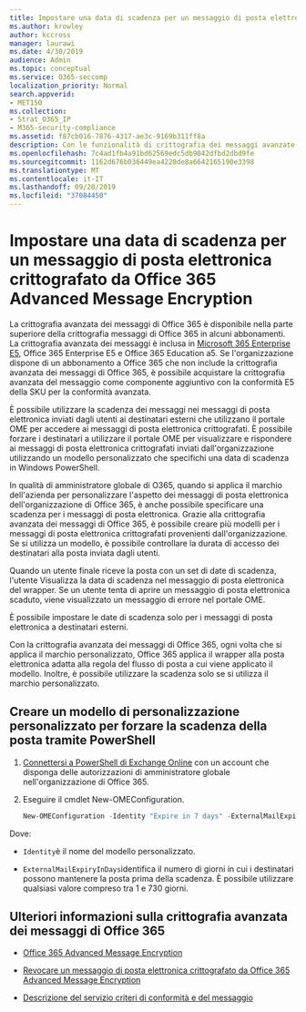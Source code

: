 ```yaml
---
title: Impostare una data di scadenza per un messaggio di posta elettronica crittografato da Office 365 Advanced Message Encryption
ms.author: krowley
author: kccross
manager: laurawi
ms.date: 4/30/2019
audience: Admin
ms.topic: conceptual
ms.service: O365-seccomp
localization_priority: Normal
search.appverid:
- MET150
ms.collection:
- Strat_O365_IP
- M365-security-compliance
ms.assetid: f87cb016-7876-4317-ae3c-9169b311ff8a
description: Con le funzionalità di crittografia dei messaggi avanzate di Office 365 in cima a Office 365 Message Encryption (OME), è possibile estendere la sicurezza della posta elettronica impostando una data di scadenza nei messaggi di posta elettronica tramite un modello personalizzato.
ms.openlocfilehash: 7c4ad1fb4a91bd62569edc5db9042dfbd2dbd9fe
ms.sourcegitcommit: 1162d676b036449ea4220de8a6642165190e3398
ms.translationtype: MT
ms.contentlocale: it-IT
ms.lasthandoff: 09/20/2019
ms.locfileid: "37084450"
---
```

# <a name="set-an-expiration-date-for-email-encrypted-by-office-365-advanced-message-encryption"></a>Impostare una data di scadenza per un messaggio di posta elettronica crittografato da Office 365 Advanced Message Encryption

La crittografia avanzata dei messaggi di Office 365 è disponibile nella parte superiore della crittografia messaggi di Office 365 in alcuni abbonamenti. La crittografia avanzata dei messaggi è inclusa in [Microsoft 365 Enterprise E5](https://www.microsoft.com/microsoft-365/enterprise/home), Office 365 Enterprise E5 e Office 365 Education a5. Se l'organizzazione dispone di un abbonamento a Office 365 che non include la crittografia avanzata dei messaggi di Office 365, è possibile acquistare la crittografia avanzata del messaggio come componente aggiuntivo con la conformità E5 della SKU per la conformità avanzata.

È possibile utilizzare la scadenza dei messaggi nei messaggi di posta elettronica inviati dagli utenti ai destinatari esterni che utilizzano il portale OME per accedere ai messaggi di posta elettronica crittografati. È possibile forzare i destinatari a utilizzare il portale OME per visualizzare e rispondere ai messaggi di posta elettronica crittografati inviati dall'organizzazione utilizzando un modello personalizzato che specifichi una data di scadenza in Windows PowerShell.

In qualità di amministratore globale di O365, quando si applica il marchio dell'azienda per personalizzare l'aspetto dei messaggi di posta elettronica dell'organizzazione di Office 365, è anche possibile specificare una scadenza per i messaggi di posta elettronica. Grazie alla crittografia avanzata dei messaggi di Office 365, è possibile creare più modelli per i messaggi di posta elettronica crittografati provenienti dall'organizzazione. Se si utilizza un modello, è possibile controllare la durata di accesso dei destinatari alla posta inviata dagli utenti.

Quando un utente finale riceve la posta con un set di date di scadenza, l'utente Visualizza la data di scadenza nel messaggio di posta elettronica del wrapper. Se un utente tenta di aprire un messaggio di posta elettronica scaduto, viene visualizzato un messaggio di errore nel portale OME.

È possibile impostare le date di scadenza solo per i messaggi di posta elettronica a destinatari esterni.

Con la crittografia avanzata dei messaggi di Office 365, ogni volta che si applica il marchio personalizzato, Office 365 applica il wrapper alla posta elettronica adatta alla regola del flusso di posta a cui viene applicato il modello. Inoltre, è possibile utilizzare la scadenza solo se si utilizza il marchio personalizzato.

## <a name="create-a-custom-branding-template-to-force-mail-expiration-by-using-powershell"></a>Creare un modello di personalizzazione personalizzato per forzare la scadenza della posta tramite PowerShell

1. [Connettersi a PowerShell di Exchange Online](https://docs.microsoft.com/en-us/powershell/exchange/exchange-online/connect-to-exchange-online-powershell/connect-to-exchange-online-powershell) con un account che disponga delle autorizzazioni di amministratore globale nell'organizzazione di Office 365.

2. Eseguire il cmdlet New-OMEConfiguration.

     ```powershell
     New-OMEConfiguration -Identity "Expire in 7 days" -ExternalMailExpiryInDays 7
     ```

Dove:

- `Identity`è il nome del modello personalizzato.

- `ExternalMailExpiryInDays`identifica il numero di giorni in cui i destinatari possono mantenere la posta prima della scadenza. È possibile utilizzare qualsiasi valore compreso tra 1 e 730 giorni.

## <a name="more-information-about-office-365-advanced-message-encryption"></a>Ulteriori informazioni sulla crittografia avanzata dei messaggi di Office 365

- [Office 365 Advanced Message Encryption](ome-advanced-message-encryption.md)

- [Revocare un messaggio di posta elettronica crittografato da Office 365 Advanced Message Encryption](revoke-ome-encrypted-mail.md)

- [Descrizione del servizio criteri di conformità e del messaggio](https://docs.microsoft.com/en-us/office365/servicedescriptions/exchange-online-service-description/message-policy-and-compliance)
